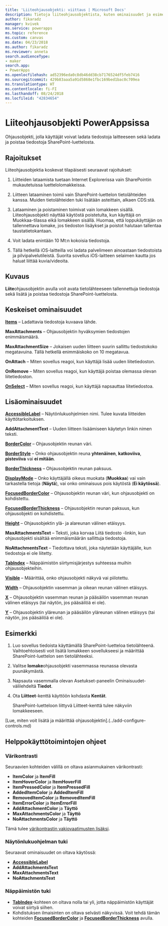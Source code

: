 ```yaml
---
title: 'Liiteohjausobjekti: viittaus | Microsoft Docs'
description: Tietoja liiteohjausobjektista, kuten ominaisuudet ja esimerkkejä
author: fikaradz
manager: kvivek
ms.service: powerapps
ms.topic: reference
ms.custom: canvas
ms.date: 04/23/2018
ms.author: fikaradz
ms.reviewer: anneta
search.audienceType:
- maker
search.app:
- PowerApps
ms.openlocfilehash: ad52396eda0c8db46dd38cb7176524df5feb7416
ms.sourcegitcommit: 429b83aaa5a91d5868e1fbc169bed1bac0c709ea
ms.translationtype: HT
ms.contentlocale: fi-FI
ms.lasthandoff: 08/24/2018
ms.locfileid: "42834654"
---
```

# <a name="attachments-control-in-powerapps"></a>Liiteohjausobjekti PowerAppsissa
Ohjausobjekti, jolla käyttäjät voivat ladata tiedostoja laitteeseen sekä ladata ja poistaa tiedostoja SharePoint-luettelosta.

## <a name="limitations"></a>Rajoitukset
Liiteohjausobjektia koskevat tilapäisesti seuraavat rajoitukset:
1. Liitteiden lataamista tuetaan Internet Explorerissa vain SharePointin mukautetuissa luettelolomakkeissa.

1. Liitteen lataaminen toimii vain SharePoint-luettelon tietolähteiden kanssa.  Muiden tietolähteiden tuki lisätään asteittain, alkaen CDS:stä.

1. Lataaminen ja poistaminen toimivat vain lomakkeen sisällä.  Liiteohjausobjekti näyttää käytöstä poistetulta, kun käyttäjä on Muokkaa-tilassa eikä lomakkeen sisällä.   Huomaa, että loppukäyttäjän on tallennettava lomake, jos tiedoston lisäykset ja poistot halutaan tallentaa taustatietokantaan.

1. Voit ladata enintään 10 Mt:n kokoisia tiedostoja.  

1. Tällä hetkellä iOS-laitteilla voi ladata palvelimeen ainoastaan tiedostoista ja pilvipalvelutileistä. Suorita sovellus iOS-laitteen selaimen kautta jos haluat liittää kuvia/videoita.

## <a name="description"></a>Kuvaus
**Liite**ohjausobjektin avulla voit avata tietolähteeseen tallennettuja tiedostoja sekä lisätä ja poistaa tiedostoja SharePoint-luettelosta.

## <a name="key-properties"></a>Keskeiset ominaisuudet
**[Items](properties-core.md)**  – Ladattavia tiedostoja kuvaava lähde.

**MaxAttachments** – Ohjausobjektin hyväksymien tiedostojen enimmäismäärä.

**MaxAttachmentSize** – Jokaisen uuden liitteen suurin sallittu tiedostokoko megatavuina.  Tällä hetkellä enimmäiskoko on 10 megatavua.

**OnAttach** – Miten sovellus reagoi, kun käyttäjä lisää uuden liitetiedoston.

**OnRemove** – Miten sovellus reagoi, kun käyttäjä poistaa olemassa olevan liitetiedoston.

**[OnSelect](properties-core.md)** – Miten sovellus reagoi, kun käyttäjä napsauttaa liitetiedostoa.

## <a name="additional-properties"></a>Lisäominaisuudet
**[AccessibleLabel](properties-accessibility.md)** – Näytönlukuohjelmien nimi. Tulee kuvata liitteiden käyttötarkoituksen.

**AddAttachmentText** – Uuden liitteen lisäämiseen käytetyn linkin nimen teksti.

**[BorderColor](properties-color-border.md)** – Ohjausobjektin reunan väri.

**[BorderStyle](properties-color-border.md)** – Onko ohjausobjektin reuna **yhtenäinen**, **katkoviiva**, **pisteviiva** vai **ei mitään**.

**[BorderThickness](properties-color-border.md)** – Ohjausobjektin reunan paksuus.

**[DisplayMode](properties-core.md)** – Onko käyttäjällä oikeus muokata (**Muokkaa**) vai vain tarkastella tietoja (**Näytä**), vai onko ominaisuus pois käytöstä (**Ei käytössä**).

**[FocusedBorderColor](properties-color-border.md)**  – Ohjausobjektin reunan väri, kun ohjausobjekti on kohdistettu.

**[FocusedBorderThickness](properties-color-border.md)** – Ohjausobjektin reunan paksuus, kun ohjausobjekti on kohdistettu.

**[Height](properties-size-location.md)** – Ohjausobjektin ylä- ja alareunan välinen etäisyys.

**MaxAttachmentsText** – Teksti, joka korvaa Liitä tiedosto -linkin, kun ohjausobjekti sisältää enimmäismäärän sallittuja tiedostoja.

**NoAttachmentsText** – Tiedottava teksti, joka näytetään käyttäjälle, kun tiedostoja ei ole liitetty.

**[TabIndex](properties-accessibility.md)** – Näppäimistön siirtymisjärjestys suhteessa muihin ohjausobjekteihin.

**[Visible](properties-core.md)** – Määrittää, onko ohjausobjekti näkyvä vai piilotettu.

**[Width](properties-size-location.md)** – Ohjausobjektin vasemman ja oikean reunan välinen etäisyys.

**[X](properties-size-location.md)** – Ohjausobjektin vasemman reunan ja pääsäilön vasemman reunan välinen etäisyys (tai näytön, jos pääsäilöä ei ole).

**[Y](properties-size-location.md)** – Ohjausobjektin yläreunan ja pääsäilön yläreunan välinen etäisyys (tai näytön, jos pääsäilöä ei ole).


## <a name="example"></a>Esimerkki
1. Luo sovellus tiedoista käyttämällä SharePoint-luetteloa tietolähteenä.  Vaihtoehtoisesti voit lisätä lomakkeen sovellukseesi ja määrittää SharePoint-luettelon sen tietolähteeksi.

2. Valitse **lomake**ohjausobjekti vasemmassa reunassa olevasta puunäkymästä.

3. Napsauta vasemmalla olevan Asetukset-paneelin Ominaisuudet-välilehdeltä **Tiedot**.

4. Ota **Liitteet**-kenttä käyttöön kohdasta **Kentät**.

    SharePoint-luetteloon liittyvä Liitteet-kenttä tulee näkyviin lomakkeeseen.

[Lue, miten voit lisätä ja määrittää ohjausobjektin].(../add-configure-controls.md)


## <a name="accessibility-guidelines"></a>Helppokäyttötoimintojen ohjeet
### <a name="color-contrast"></a>Värikontrasti
Seuraavien kohteiden välillä on oltava asianmukainen värikontrasti:
* **ItemColor** ja **ItemFill**
* **ItemHoverColor** ja **ItemHoverFill**
* **ItemPressedColor** ja **ItemPressedFill**
* **AddedItemColor** ja **AddedItemFill**
* **RemovedItemColor** ja **RemovedItemFill**
* **ItemErrorColor** ja **ItemErrorFill**
* **AddAttachmentColor** ja **Täyttö**
* **MaxAttachmentsColor** ja **Täyttö**
* **NoAttachmentsColor** ja **Täyttö**

Tämä tulee [värikontrastin vakiovaatimusten lisäksi](../accessible-apps-color.md).

### <a name="screen-reader-support"></a>Näytönlukuohjelman tuki
Seuraavat ominaisuudet on oltava käytössä:
* **[AccessibleLabel](properties-accessibility.md)**
* **AddAttachmentsText**
* **MaxAttachmentsText**
* **NoAttachmentsText**

### <a name="keyboard-support"></a>Näppäimistön tuki
* **[TabIndex](properties-accessibility.md)**-kohteen on oltava nolla tai yli, jotta näppäimistön käyttäjät voivat siirtyä siihen.
* Kohdistuksen ilmaisinten on oltava selvästi näkyvissä. Voit tehdä tämän kohteiden **[FocusedBorderColor](properties-color-border.md)** ja **[FocusedBorderThickness](properties-color-border.md)** avulla.
